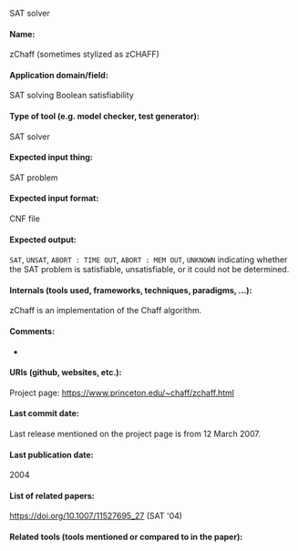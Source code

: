 SAT solver

#### Name:
zChaff (sometimes stylized as zCHAFF)

#### Application domain/field:
SAT solving
Boolean satisfiability

#### Type of tool (e.g. model checker, test generator):
SAT solver

#### Expected input thing:
SAT problem

#### Expected input format:
CNF file

#### Expected output:
`SAT`, `UNSAT`, `ABORT : TIME OUT`, `ABORT : MEM OUT`, `UNKNOWN` indicating whether the SAT problem is satisfiable, unsatisfiable, or it could not be determined.

#### Internals (tools used, frameworks, techniques, paradigms, ...):
zChaff is an implementation of the Chaff algorithm.

#### Comments:
-

#### URIs (github, websites, etc.):
Project page: https://www.princeton.edu/~chaff/zchaff.html

#### Last commit date:
Last release mentioned on the project page is from 12 March 2007.

#### Last publication date:
2004

#### List of related papers:
https://doi.org/10.1007/11527695_27 (SAT '04)

#### Related tools (tools mentioned or compared to in the paper):
